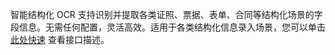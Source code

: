 

智能结构化 OCR 支持识别并提取各类证照、票据、表单、合同等结构化场景的字段信息。无需任何配置，灵活高效。适用于各类结构化信息录入场景，您可以单击 [此处快速](https://cloud.tencent.com/document/product/866/60877) 查看接口描述。
